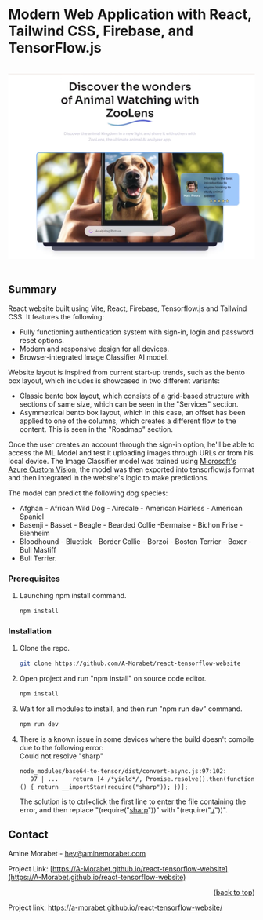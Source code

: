 # Modern Web Application with React, Tailwind CSS, Firebase, and TensorFlow.js

</br>
<div align="center">
<img src="https://github.com/A-Morabet/react-tensorflow-website/blob/main/01-screenshot.png" width="600"/>
</div>
</br>

## Summary

React website built using Vite, React, Firebase, Tensorflow.js and Tailwind CSS.
It features the following:

* Fully functioning authentication system with sign-in, login and password reset options.
* Modern and responsive design for all devices.
* Browser-integrated Image Classifier AI model.

Website layout is inspired from current start-up trends, such as the bento box layout, which includes is showcased in two different variants:
* Classic bento box layout, which consists of a grid-based structure with sections of same size, which can be seen in the "Services" section.
* Asymmetrical bento box layout, which in this case, an offset has been applied to one of the columns, which creates a different flow to the content. This is seen in the "Roadmap" section.

Once the user creates an account through the sign-in option, he'll be able to access the ML 
Model and test it uploading images through URLs or from his local device.
The Image Classifier model was trained using [Microsoft's Azure Custom Vision](https://azure.microsoft.com/en-au/products/ai-services/ai-custom-vision),
the model was then exported into tensorflow.js format and then integrated in the website's logic 
to make predictions.

The model can predict the following dog species: </br>
- Afghan - African Wild Dog - Airedale - American Hairless - American Spaniel </br>
- Basenji - Basset - Beagle - Bearded Collie -Bermaise - Bichon Frise - Bienheim </br>
- Bloodhound - Bluetick - Border Collie - Borzoi - Boston Terrier - Boxer - Bull Mastiff </br>
- Bull Terrier.

### Prerequisites

1. Launching npm install command.
   ```sh
   npm install
   ```

### Installation

1. Clone the repo.
   ```sh
   git clone https://github.com/A-Morabet/react-tensorflow-website
   ```
2. Open project and run "npm install" on source code editor.
   ```sh
   npm install
   ```
3. Wait for all modules to install, and then run "npm run dev" command.
   ```sh
   npm run dev
   ```
5. There is a known issue in some devices where the build doesn't compile due to the following error: </br>
   Could not resolve "sharp"
   ```
   node_modules/base64-to-tensor/dist/convert-async.js:97:102:
      97 │ ...    return [4 /*yield*/, Promise.resolve().then(function () { return __importStar(require("sharp")); })];
   ```
   The solution is to ctrl+click the first line to enter the file containing the error,
   and then replace "(require("<u>sharp</u>"))" with "(require("<u>./</u>"))".


## Contact

Amine Morabet - hey@aminemorabet.com

Project Link: [https://A-Morabet.github.io/react-tensorflow-website](https://A-Morabet.github.io/react-tensorflow-website)

<p align="right">(<a href="#readme-top">back to top</a>)</p>

Project link: https://a-morabet.github.io/react-tensorflow-website/
